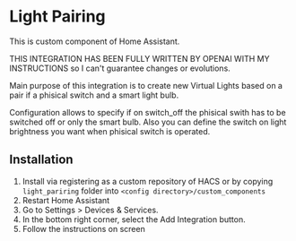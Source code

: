 # Light Pairing
This is custom component of Home Assistant.

THIS INTEGRATION HAS BEEN FULLY WRITTEN BY OPENAI WITH MY INSTRUCTIONS so I can't guarantee changes or evolutions.

Main purpose of this integration is to create new Virtual Lights based on a pair if a phisical switch and a smart light bulb.

Configuration allows to specify if on switch_off the phisical swith has to be switched off or only the smart bulb.
Also you can define the switch on light brightness you want when phisical switch is operated.

## Installation
1. Install via registering as a custom repository of HACS or by copying `light_pariring` folder into `<config directory>/custom_components`
2. Restart Home Assistant
3. Go to Settings > Devices & Services.
4. In the bottom right corner, select the Add Integration button.
5. Follow the instructions on screen 
